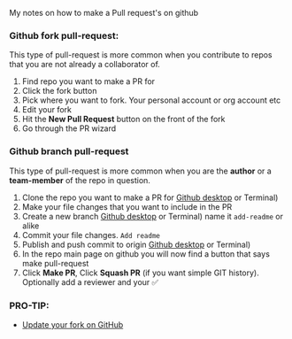 My notes on how to make a Pull request's on github <!--more-->

### Github fork pull-request:
This type of pull-request is more common when you contribute to repos that you are not already a collaborator of.

1. Find repo you want to make a PR for
2. Click the fork button
3. Pick where you want to fork. Your personal account or org account etc
4. Edit your fork
5. Hit the **New Pull Request** button on the front of the fork
6. Go through the PR wizard

### Github branch pull-request
This type of pull-request is more common when you are the **author** or a **team-member** of the repo in question.

1. Clone the repo you want to make a PR for [Github desktop](https://desktop.github.com/) or Terminal)
2. Make your file changes that you want to include in the PR
3. Create a new branch [Github desktop](https://desktop.github.com/) or Terminal) name it `add-readme` or alike
4. Commit your file changes. `Add readme`
5. Publish and push commit to origin [Github desktop](https://desktop.github.com/) or Terminal)
6. In the repo main page on github you will now find a button that says make pull-request
7. Click **Make PR**, Click **Squash PR** (if you want simple GIT history). Optionally add a reviewer and your ✅

### PRO-TIP:
- [Update your fork on GitHub](https://github.com/KirstieJane/STEMMRoleModels/wiki/Syncing-your-fork-to-the-original-repository-via-the-browser)
